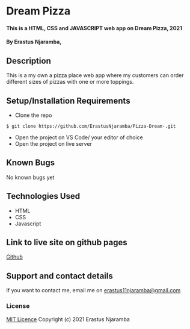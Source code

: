 # Dream Pizza
#### This is a HTML, CSS and JAVASCRIPT web app on Dream Pizza, 2021
#### By Erastus Njaramba,
## Description
This is a my own a pizza place web app where my customers can order different sizes of pizzas with one or more toppings. 
## Setup/Installation Requirements
* Clone the repo
```
$ git clone https://github.com/ErastusNjaramba/Pizza-Dream-.git
```
* Open  the project on VS Code/ your editor of choice
* Open the project on live server
## Known Bugs
No known bugs yet
## Technologies Used
* HTML
* CSS
* Javascript
## Link to live site on github pages
[Github](https://erastusnjaramba.github.io/Portfolio-Landing-Page/)

## Support and contact details
If you want to contact me, email me on erastus11njaramba@gmail.com
### License
[MIT Licence](License)
Copyright (c) 2021 Erastus Njaramba
